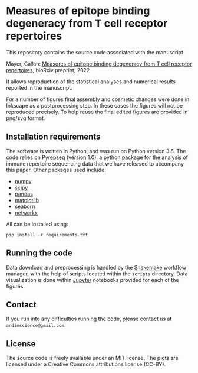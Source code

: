 # Measures of epitope binding degeneracy from T cell receptor repertoires

This repository contains the source code associated with the manuscript

Mayer, Callan: [Measures of epitope binding degeneracy from T cell receptor repertoires](https://doi.org/10.1101/2022.07.25.501373), bioRxiv preprint, 2022

It allows reproduction of the statistical analyses and numerical results reported in the manuscript.

For a number of figures final assembly and cosmetic changes were done in Inkscape as a postprocessing step. In these cases the figures will not be reproduced precisely. To help reuse the final edited figures are provided in png/svg format.

## Installation requirements

The software is written in Python, and was run on Python version 3.6. The code relies on [Pyrepseq](https://github.com/andim/pyrepseq) (version 1.0), a python package for the analysis of immune repertoire sequencing data that we have released to accompany this paper. Other packages used include:

- [numpy](http://github.com/numpy/numpy/)
- [scipy](https://github.com/scipy/scipy)
- [pandas](http://github.com/pydata/pandas)
- [matplotlib](http://github.com/matplotlib/matplotlib)
- [seaborn](http://github.com/mwaskom/seaborn)
- [networkx](https://github.com/networkx/networkx)

All can be installed using:

`pip install -r requirements.txt`

## Running the code

Data download and preprocessing is handled by the [Snakemake](https://snakemake.github.io/) workflow manager, with the help of scripts located within the `scripts` directory. Data visualization is done within [Jupyter](https://jupyter.org/) notebooks provided for each of the figures.

## Contact

If you run into any difficulties running the code, please contact us at `andimscience@gmail.com`.

## License

The source code is freely available under an MIT license. The plots are licensed under a Creative Commons attributions license (CC-BY).
